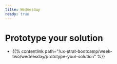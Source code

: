 ```yaml
---
title: Wednesday
ready: true
---
```


# Prototype your solution
- {{% contentlink path="/ux-strat-bootcamp/week-two/wednesday/prototype-your-solution" %}}